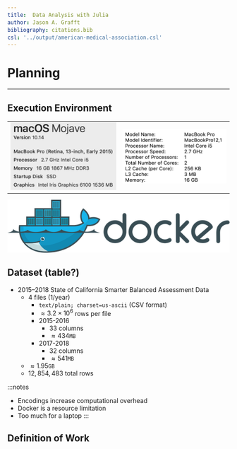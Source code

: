```yaml
---
title:  Data Analysis with Julia
author: Jason A. Grafft
bibliography: citations.bib
csl: '../output/american-medical-association.csl'
---
```

# Planning

---

## Execution Environment
|||
|:-:|:-:|
|![](img/macbook_specs_1.png)|![](img/macbook_specs_2.png)|

![](img/docker_logo.png)

## Dataset (table?)
- 2015–2018 State of California Smarter Balanced Assessment Data
    - 4 files (1/year)
        - `text/plain; charset=us-ascii` (CSV format)
        - $\approx 3.2 \times 10^6$ rows per file
        - 2015-2016
            - 33 columns
            - $\approx 434$`MB`
        - 2017-2018
            - 32 columns
            - $\approx 541$`MB`
    - $\approx 1.95$`GB`
    - $12,854,483$ total rows

:::notes
- Encodings increase computational overhead
- Docker is a resource limitation
- Too much for a laptop
:::

## Definition of Work
